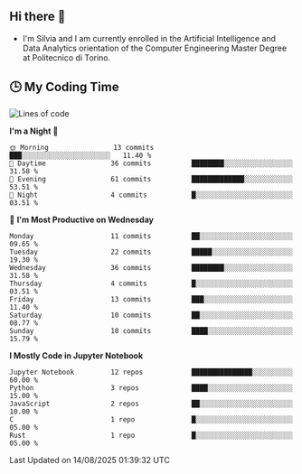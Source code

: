 ## Hi there 👋

- I'm Silvia and I am currently enrolled in the Artificial Intelligence and Data Analytics orientation of the Computer Engineering Master Degree at Politecnico di Torino.


<!-- <p align="center">
   <img style="height:170px;display:inline-block"  src="http://github-profile-summary-cards.vercel.app/api/cards/profile-details?username=silviapolizzi&theme=github_dark" />
   <img style="height:170px;display:inline-block"  src="http://github-profile-summary-cards.vercel.app/api/cards/most-commit-language?username=silviapolizzi&theme=github_dark&exclude=" /> 
</p> -->


## :clock3: My Coding Time 

<!--START_SECTION:waka-->
![Lines of code](https://img.shields.io/badge/From%20Hello%20World%20I%27ve%20Written-224.4%20thousand%20lines%20of%20code-blue)

**I'm a Night 🦉** 

```text
🌞 Morning                13 commits          ███░░░░░░░░░░░░░░░░░░░░░░   11.40 % 
🌆 Daytime                36 commits          ████████░░░░░░░░░░░░░░░░░   31.58 % 
🌃 Evening                61 commits          █████████████░░░░░░░░░░░░   53.51 % 
🌙 Night                  4 commits           █░░░░░░░░░░░░░░░░░░░░░░░░   03.51 % 
```
📅 **I'm Most Productive on Wednesday** 

```text
Monday                   11 commits          ██░░░░░░░░░░░░░░░░░░░░░░░   09.65 % 
Tuesday                  22 commits          █████░░░░░░░░░░░░░░░░░░░░   19.30 % 
Wednesday                36 commits          ████████░░░░░░░░░░░░░░░░░   31.58 % 
Thursday                 4 commits           █░░░░░░░░░░░░░░░░░░░░░░░░   03.51 % 
Friday                   13 commits          ███░░░░░░░░░░░░░░░░░░░░░░   11.40 % 
Saturday                 10 commits          ██░░░░░░░░░░░░░░░░░░░░░░░   08.77 % 
Sunday                   18 commits          ████░░░░░░░░░░░░░░░░░░░░░   15.79 % 
```


**I Mostly Code in Jupyter Notebook** 

```text
Jupyter Notebook         12 repos            ███████████████░░░░░░░░░░   60.00 % 
Python                   3 repos             ████░░░░░░░░░░░░░░░░░░░░░   15.00 % 
JavaScript               2 repos             ██░░░░░░░░░░░░░░░░░░░░░░░   10.00 % 
C                        1 repo              █░░░░░░░░░░░░░░░░░░░░░░░░   05.00 % 
Rust                     1 repo              █░░░░░░░░░░░░░░░░░░░░░░░░   05.00 % 
```




 Last Updated on 14/08/2025 01:39:32 UTC
<!--END_SECTION:waka-->
